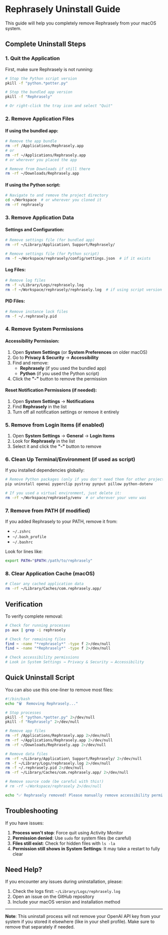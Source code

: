 # Rephrasely Uninstall Guide

This guide will help you completely remove Rephrasely from your macOS system.

## Complete Uninstall Steps

### 1. Quit the Application
First, make sure Rephrasely is not running:
```bash
# Stop the Python script version
pkill -f "python.*potter.py"

# Stop the bundled app version
pkill -f "Rephrasely"

# Or right-click the tray icon and select "Quit"
```

### 2. Remove Application Files

#### If using the bundled app:
```bash
# Remove the app bundle
rm -rf /Applications/Rephrasely.app
# or
rm -rf ~/Applications/Rephrasely.app
# or wherever you placed the app

# Remove from Downloads if still there
rm -rf ~/Downloads/Rephrasely.app
```

#### If using the Python script:
```bash
# Navigate to and remove the project directory
cd ~/Workspace  # or wherever you cloned it
rm -rf rephrasely
```

### 3. Remove Application Data

#### Settings and Configuration:
```bash
# Remove settings file (for bundled app)
rm -rf ~/Library/Application\ Support/Rephrasely/

# Remove settings file (for Python script)
rm -f ~/Workspace/rephrasely/config/settings.json  # if it exists
```

#### Log Files:
```bash
# Remove log files
rm -f ~/Library/Logs/rephrasely.log
rm -f ~/Workspace/rephrasely/rephrasely.log  # if using script version
```

#### PID Files:
```bash
# Remove instance lock files
rm -f ~/.rephrasely.pid
```

### 4. Remove System Permissions

#### Accessibility Permission:
1. Open **System Settings** (or **System Preferences** on older macOS)
2. Go to **Privacy & Security** → **Accessibility**
3. Find and remove:
   - **Rephrasely** (if you used the bundled app)
   - **Python** (if you used the Python script)
4. Click the **"-"** button to remove the permission

#### Reset Notification Permissions (if needed):
1. Open **System Settings** → **Notifications**
2. Find **Rephrasely** in the list
3. Turn off all notification settings or remove it entirely

### 5. Remove from Login Items (if enabled)

1. Open **System Settings** → **General** → **Login Items**
2. Look for **Rephrasely** in the list
3. Select it and click the **"-"** button to remove

### 6. Clean Up Terminal/Environment (if used as script)

If you installed dependencies globally:
```bash
# Remove Python packages (only if you don't need them for other projects)
pip uninstall openai pyperclip pystray pynput pillow python-dotenv

# If you used a virtual environment, just delete it:
rm -rf ~/Workspace/rephrasely/venv  # or wherever your venv was
```

### 7. Remove from PATH (if modified)

If you added Rephrasely to your PATH, remove it from:
- `~/.zshrc`
- `~/.bash_profile` 
- `~/.bashrc`

Look for lines like:
```bash
export PATH="$PATH:/path/to/rephrasely"
```

### 8. Clear Application Cache (macOS)

```bash
# Clear any cached application data
rm -rf ~/Library/Caches/com.rephrasely.app/
```

## Verification

To verify complete removal:

```bash
# Check for running processes
ps aux | grep -i rephrasely

# Check for remaining files
find ~ -name "*rephrasely*" -type f 2>/dev/null
find ~ -name "*Rephrasely*" -type f 2>/dev/null

# Check accessibility permissions
# Look in System Settings → Privacy & Security → Accessibility
```

## Quick Uninstall Script

You can also use this one-liner to remove most files:

```bash
#!/bin/bash
echo "🗑️  Removing Rephrasely..."

# Stop processes
pkill -f "python.*potter.py" 2>/dev/null
pkill -f "Rephrasely" 2>/dev/null

# Remove app files
rm -rf /Applications/Rephrasely.app 2>/dev/null
rm -rf ~/Applications/Rephrasely.app 2>/dev/null
rm -rf ~/Downloads/Rephrasely.app 2>/dev/null

# Remove data files
rm -rf ~/Library/Application\ Support/Rephrasely/ 2>/dev/null
rm -f ~/Library/Logs/rephrasely.log 2>/dev/null
rm -f ~/.rephrasely.pid 2>/dev/null
rm -rf ~/Library/Caches/com.rephrasely.app/ 2>/dev/null

# Remove source code (be careful with this!)
# rm -rf ~/Workspace/rephrasely 2>/dev/null

echo "✅ Rephrasely removed! Please manually remove accessibility permissions in System Settings."
```

## Troubleshooting

If you have issues:

1. **Process won't stop**: Force quit using Activity Monitor
2. **Permission denied**: Use `sudo` for system files (be careful)
3. **Files still exist**: Check for hidden files with `ls -la`
4. **Permission still shows in System Settings**: It may take a restart to fully clear

## Need Help?

If you encounter any issues during uninstallation, please:
1. Check the logs first: `~/Library/Logs/rephrasely.log`
2. Open an issue on the GitHub repository
3. Include your macOS version and installation method

---

**Note**: This uninstall process will not remove your OpenAI API key from your system if you stored it elsewhere (like in your shell profile). Make sure to remove that separately if needed. 
